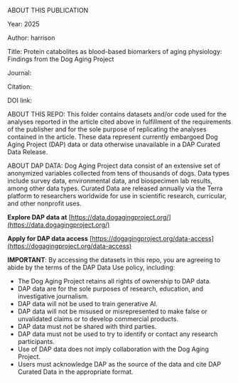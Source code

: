 ABOUT THIS PUBLICATION

Year: 2025

Author: harrison

Title: Protein catabolites as blood-based biomarkers of aging physiology: Findings from the Dog Aging Project

Journal: 

Citation: 

DOI link: 

ABOUT THIS REPO: This folder contains datasets and/or code used for the analyses reported in the article cited above in fulfillment of the requirements of the publisher and for the sole purpose of replicating the analyses contained in the article. These data represent currently embargoed Dog Aging Project (DAP) data or data otherwise unavailable in a DAP Curated Data Release.

ABOUT DAP DATA: Dog Aging Project data consist of an extensive set of anonymized variables collected from tens of thousands of dogs. Data types include survey data, environmental data, and biospecimen lab results, among other data types. Curated Data are released annually via the Terra platform to researchers worldwide for use in scientific research, curricular, and other nonprofit uses.

**Explore DAP data at** [https://data.dogagingproject.org/](https://data.dogagingproject.org/)

**Apply for DAP data access** [https://dogagingproject.org/data-access](https://dogagingproject.org/data-access)

**IMPORTANT**: By accessing the datasets in this repo, you are agreeing to abide by the terms of the DAP Data Use policy, including:

* The Dog Aging Project retains all rights of ownership to DAP data.
* DAP data are for the sole purposes of research, education, and investigative journalism. 
* DAP data will not be used to train generative AI. 
* DAP data will not be misused or misrepresented to make false or unvalidated claims or to develop commercial products.
* DAP data must not be shared with third parties.
* DAP data must not be used to try to identify or contact any research participants.
* Use of DAP data does not imply collaboration with the Dog Aging Project.
* Users must acknowledge DAP as the source of the data and cite DAP Curated Data in the appropriate format. 

